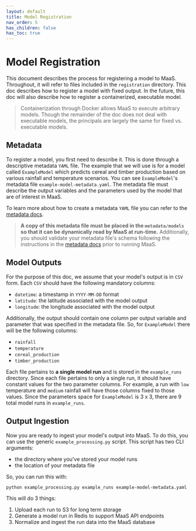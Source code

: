 ```yaml
---
layout: default
title: Model Registration
nav_order: 5
has_children: false
has_toc: true
---
```


# Model Registration

This document describes the process for registering a model to MaaS. Throughout, it will refer to files included in the `registration` directory. This doc describes how to register a model with fixed output. In the future, this doc will also describe how to register a containerized, executable model.

> Containerization through Docker allows MaaS to execute arbitrary models. Though the remainder of the doc does not deal with executable models, the principals are largely the same for fixed vs. executable models.


## Metadata

To register a model, you first need to describe it. This is done through a descriptive metadata `YAML` file. The example that we will use is for a model called `ExampleModel` which predicts cereal and timber production based on various rainfall and temperature scenarios. You can see `ExampleModel`'s metadata file `example-model-metadata.yaml`. The metadata file must describe the output variables and the parameters used by the model that are of interest in MaaS.

To learn more about how to create a metadata `YAML` file you can refer to the [metadata docs](/metadata.html).

> **A copy of this metadata file must be placed in the `metadata/models` so that it can be dynamically read by MaaS at run-time.** Additionally, you should validate your metadata file's schema following the instructions in the [metadata docs](/metadata.html) prior to running MaaS.

## Model Outputs

For the purpose of this doc, we assume that your model's output is in `CSV` form. Each `CSV` should have the following mandatory columns:

* `datetime`: a timestamp in `YYYY-MM-DD` format
* `latitude`: the latitude associated with the model output
* `longitude`: the longitude associated with the model output

Additionally, the output should contain one column per output variable and parameter that was specified in the metadata file. So, for `ExampleModel` there will be the following columns:

* `rainfall`
* `temperature`
* `cereal_production`
* `timber_production`

Each file pertains to **a single model run** and is stored in the `example_runs` directory. Since each file pertains to only a single run, it should have constant values for the two parameter columns. For example, a run with `low` temperature and `medium` rainfall will have those columns fixed to those values. Since the parameters space for `ExampleModel` is 3 x 3, there are 9 total model runs in `example_runs`.


## Output Ingestion 

Now you are ready to ingest your model's output into MaaS. To do this, you can use the generic `example_processing.py` script. This script has two CLI arguments:

* the directory where you've stored your model runs
* the location of your metadata file

So, you can run this with:

```
python example_processing.py example_runs example-model-metadata.yaml
```

This will do 3 things:

1. Upload each run to S3 for long term storage
2. Generate a model run in Redis to support MaaS API endpoints
3. Normalize and ingest the run data into the MaaS database
